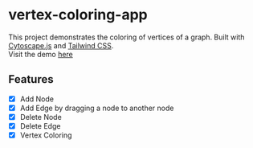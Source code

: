# vertex-coloring-app

This project demonstrates the coloring of vertices of a graph. Built with [Cytoscape.js](http://js.cytoscape.org) and [Tailwind CSS](http://tailwindcss.com).  
Visit the demo [here](https://edge-coloring-app.vercel.app/)

## Features

- [x] Add Node
- [x] Add Edge by dragging a node to another node
- [x] Delete Node
- [x] Delete Edge
- [x] Vertex Coloring